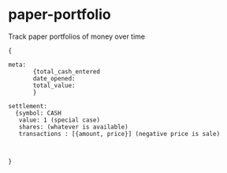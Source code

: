 # paper-portfolio
Track paper portfolios of money over time
```
{

meta:
       {total_cash_entered
       date_opened:
       total_value:
       }
       
settlement:
  {symbol: CASH
   value: 1 (special case)
   shares: (whatever is available)
   transactions : [{amount, price}] (negative price is sale)



}


```
